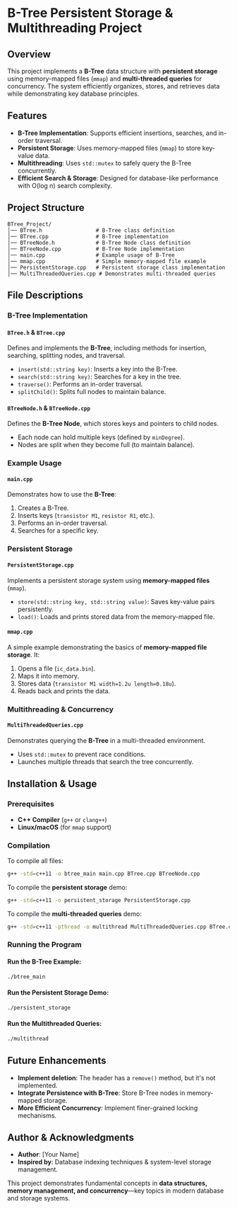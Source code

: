 # B-Tree Persistent Storage & Multithreading Project

## Overview

This project implements a **B-Tree** data structure with **persistent storage** using memory-mapped files (`mmap`) and **multi-threaded queries** for concurrency. The system efficiently organizes, stores, and retrieves data while demonstrating key database principles.

## Features

- **B-Tree Implementation**: Supports efficient insertions, searches, and in-order traversal.
- **Persistent Storage**: Uses memory-mapped files (`mmap`) to store key-value data.
- **Multithreading**: Uses `std::mutex` to safely query the B-Tree concurrently.
- **Efficient Search & Storage**: Designed for database-like performance with O(log n) search complexity.

## Project Structure

```
BTree_Project/
│── BTree.h                 # B-Tree class definition
│── BTree.cpp               # B-Tree implementation
│── BTreeNode.h             # B-Tree Node class definition
│── BTreeNode.cpp           # B-Tree Node implementation
│── main.cpp                # Example usage of B-Tree
│── mmap.cpp                # Simple memory-mapped file example
│── PersistentStorage.cpp   # Persistent storage class implementation
│── MultiThreadedQueries.cpp # Demonstrates multi-threaded queries
```

## File Descriptions

### B-Tree Implementation

#### `BTree.h` & `BTree.cpp`
Defines and implements the **B-Tree**, including methods for insertion, searching, splitting nodes, and traversal.

- `insert(std::string key)`: Inserts a key into the B-Tree.
- `search(std::string key)`: Searches for a key in the tree.
- `traverse()`: Performs an in-order traversal.
- `splitChild()`: Splits full nodes to maintain balance.

#### `BTreeNode.h` & `BTreeNode.cpp`
Defines the **B-Tree Node**, which stores keys and pointers to child nodes.

- Each node can hold multiple keys (defined by `minDegree`).
- Nodes are split when they become full (to maintain balance).

### Example Usage

#### `main.cpp`
Demonstrates how to use the **B-Tree**:

1. Creates a B-Tree.
2. Inserts keys (`transistor M1`, `resistor R1`, etc.).
3. Performs an in-order traversal.
4. Searches for a specific key.

### Persistent Storage

#### `PersistentStorage.cpp`
Implements a persistent storage system using **memory-mapped files** (`mmap`).

- `store(std::string key, std::string value)`: Saves key-value pairs persistently.
- `load()`: Loads and prints stored data from the memory-mapped file.

#### `mmap.cpp`
A simple example demonstrating the basics of **memory-mapped file storage**. It:

1. Opens a file (`ic_data.bin`).
2. Maps it into memory.
3. Stores data (`transistor M1 width=1.2u length=0.18u`).
4. Reads back and prints the data.

### Multithreading & Concurrency

#### `MultiThreadedQueries.cpp`
Demonstrates querying the **B-Tree** in a multi-threaded environment.

- Uses `std::mutex` to prevent race conditions.
- Launches multiple threads that search the tree concurrently.

## Installation & Usage

### Prerequisites

- **C++ Compiler** (`g++` or `clang++`)
- **Linux/macOS** (for `mmap` support)

### Compilation

To compile all files:
```bash
g++ -std=c++11 -o btree_main main.cpp BTree.cpp BTreeNode.cpp
```

To compile the **persistent storage** demo:
```bash
g++ -std=c++11 -o persistent_storage PersistentStorage.cpp
```

To compile the **multi-threaded queries** demo:
```bash
g++ -std=c++11 -pthread -o multithread MultiThreadedQueries.cpp BTree.cpp BTreeNode.cpp
```

### Running the Program

#### Run the **B-Tree Example**:
```bash
./btree_main
```

#### Run the **Persistent Storage Demo**:
```bash
./persistent_storage
```

#### Run the **Multithreaded Queries**:
```bash
./multithread
```

## Future Enhancements

- **Implement deletion**: The header has a `remove()` method, but it's not implemented.
- **Integrate Persistence with B-Tree**: Store B-Tree nodes in memory-mapped storage.
- **More Efficient Concurrency**: Implement finer-grained locking mechanisms.

## Author & Acknowledgments

- **Author**: [Your Name]
- **Inspired by**: Database indexing techniques & system-level storage management.

This project demonstrates fundamental concepts in **data structures, memory management, and concurrency**—key topics in modern database and storage systems.
